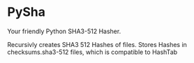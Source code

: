 # PySha
Your friendly Python SHA3-512 Hasher.

Recursivly creates SHA3 512 Hashes of files. 
Stores Hashes in checksums.sha3-512 files, which is compatible to HashTab
